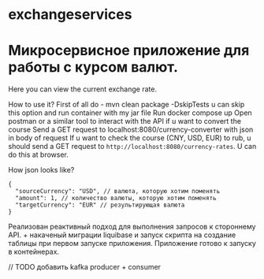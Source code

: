 # exchangeservices

# Микросервисное приложение для работы с курсом валют.

Here you can view the current exchange rate.

How to use it?
First of all do - mvn clean package -DskipTests u can skip this option and run container with my jar file
Run docker compose up
Open postman or a similar tool to interact with the API if u want to convert the course
Send a GET request to localhost:8080/currency-converter with json in body of request
If u want to check the course (CNY, USD, EUR) to rub, u should send a GET request to `http://localhost:8080/currency-rates`. U can do this at browser.

How json looks like?
```
{
  "sourceCurrency": "USD", // валюта, которую хотим поменять
  "amount": 1, // количество валюты, которую хотим поменять
  "targetCurrency": "EUR" // результирующая валюта
}
```
Реализован реактивный подход для выполнения запросов к стороннему API. + накаченый миграции liquibase и запуск скрипта на создание таблицы при первом запуске приложения. Приложение готово к запуску в контейнерах.



// TODO добавить kafka producer + consumer
